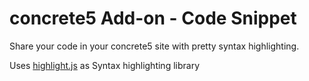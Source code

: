# concrete5 Add-on - Code Snippet

Share your code in your concrete5 site with pretty syntax highlighting.

Uses [highlight.js](https://highlightjs.org/) as Syntax highlighting library 
